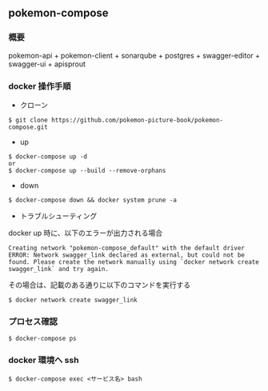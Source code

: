 ## pokemon-compose
### 概要
pokemon-api + pokemon-client + sonarqube + postgres + swagger-editor + swagger-ui + apisprout


### docker 操作手順

* クローン

```
$ git clone https://github.com/pokemon-picture-book/pokemon-compose.git
```

* up

```
$ docker-compose up -d
or
$ docker-compose up --build --remove-orphans
```

* down

```
$ docker-compose down && docker system prune -a
```

* トラブルシューティング

docker up 時に、以下のエラーが出力される場合

```
Creating network "pokemon-compose_default" with the default driver
ERROR: Network swagger_link declared as external, but could not be found. Please create the network manually using `docker network create swagger_link` and try again.
```

その場合は、記載のある通りに以下のコマンドを実行する

```
$ docker network create swagger_link
```

### プロセス確認

```
$ docker-compose ps
```

### docker 環境へ ssh

```
$ docker-compose exec <サービス名> bash
```